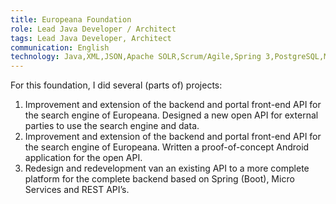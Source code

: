 ```yaml
---
title: Europeana Foundation
role: Lead Java Developer / Architect
tags: Lead Java Developer, Architect
communication: English
technology: Java,XML,JSON,Apache SOLR,Scrum/Agile,Spring 3,PostgreSQL,MongoDB
---
```


For this foundation, I did several (parts of) projects:

1. Improvement and extension of the backend and portal front-end API for the search engine of
   Europeana. Designed a new open API for external parties to use the search engine and data.
2. Improvement and extension of the backend and portal front-end API for the search engine of
   Europeana. Written a proof-of-concept Android application for the open API.
3. Redesign and redevelopment van an existing API to a more complete platform for the complete
   backend based on Spring (Boot), Micro Services and REST API’s.
